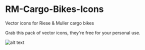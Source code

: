 # RM-Cargo-Bikes-Icons
Vector icons for Riese &amp; Muller cargo bikes

Grab this pack of vector icons, they're free for your personal use.

![alt text](http://url/to/img.png)
